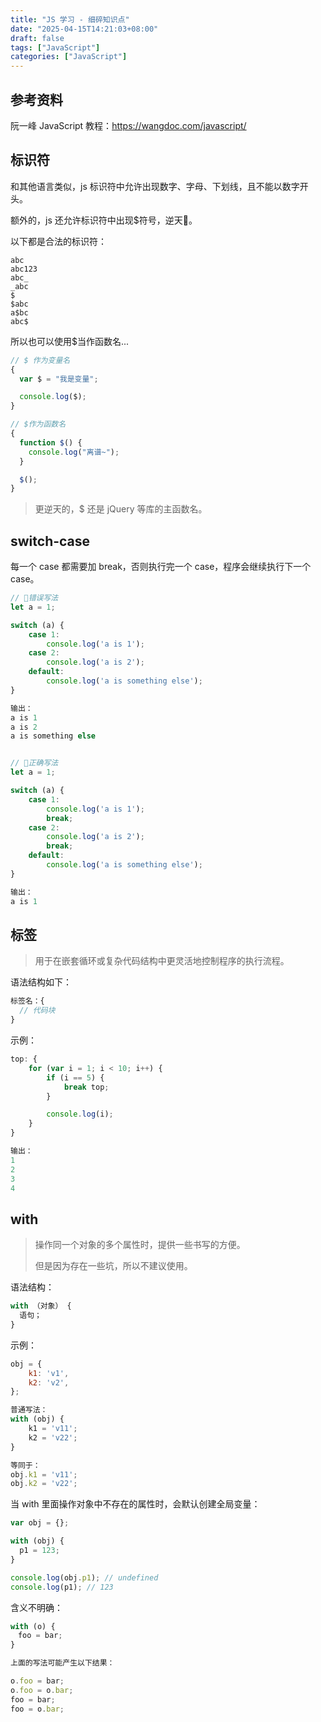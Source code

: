 ```yaml
---
title: "JS 学习 - 细碎知识点"
date: "2025-04-15T14:21:03+08:00"
draft: false
tags: ["JavaScript"]
categories: ["JavaScript"]
---
```


## 参考资料

阮一峰 JavaScript 教程：<https://wangdoc.com/javascript/>

## 标识符

和其他语言类似，js 标识符中允许出现数字、字母、下划线，且不能以数字开头。

额外的，js 还允许标识符中出现$符号，逆天🤮。

以下都是合法的标识符：

```text
abc
abc123
abc_
_abc
$
$abc
a$bc
abc$
```

所以也可以使用$当作函数名...

```js
// $ 作为变量名
{
  var $ = "我是变量";

  console.log($);
}

// $作为函数名
{
  function $() {
    console.log("离谱~");
  }

  $();
}
```

> 更逆天的，$ 还是 jQuery 等库的主函数名。

## switch-case

每一个 case 都需要加 break，否则执行完一个 case，程序会继续执行下一个 case。

```js
// 🙅错误写法
let a = 1;

switch (a) {
    case 1:
        console.log('a is 1');
    case 2:
        console.log('a is 2');
    default:
        console.log('a is something else');
}

输出：
a is 1
a is 2
a is something else


// 🙆正确写法
let a = 1;

switch (a) {
    case 1:
        console.log('a is 1');
        break;
    case 2:
        console.log('a is 2');
        break;
    default:
        console.log('a is something else');
}

输出：
a is 1
```

## 标签

> 用于在嵌套循环或复杂代码结构中更灵活地控制程序的执行流程。

语法结构如下：

```js
标签名：{
  // 代码块
}
```

示例：

```js
top: {
    for (var i = 1; i < 10; i++) {
        if (i == 5) {
            break top;
        }

        console.log(i);
    }
}

输出：
1
2
3
4
```

## with

> 操作同一个对象的多个属性时，提供一些书写的方便。
>
> 但是因为存在一些坑，所以不建议使用。

语法结构：

```js
with （对象） {
  语句；
}
```

示例：

```js
obj = {
    k1: 'v1',
    k2: 'v2',
};

普通写法：
with (obj) {
    k1 = 'v11';
    k2 = 'v22';
}

等同于：
obj.k1 = 'v11';
obj.k2 = 'v22';
```

当 with 里面操作对象中不存在的属性时，会默认创建全局变量：

```js
var obj = {};

with (obj) {
  p1 = 123;
}

console.log(obj.p1); // undefined
console.log(p1); // 123
```

含义不明确：

```js
with (o) {
　foo = bar;
}

上面的写法可能产生以下结果：

o.foo = bar;
o.foo = o.bar;
foo = bar;
foo = o.bar;
```
